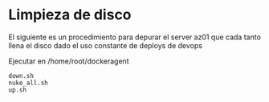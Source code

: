 # Limpieza de disco

El siguiente es un procedimiento para depurar el server az01 que cada tanto llena el disco dado el uso constante de deploys de devops

Ejecutar en /home/root/dockeragent
```
down.sh
nuke_all.sh
up.sh
```
